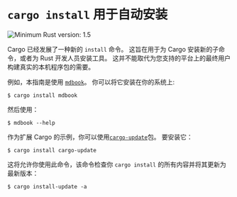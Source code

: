 # `cargo install` 用于自动安装

![Minimum Rust version: 1.5](https://img.shields.io/badge/Minimum%20Rust%20Version-1.5-brightgreen.svg)

Cargo 已经发展了一种新的 `install` 命令。 这旨在用于为 Cargo 安装新的子命令，或者为 Rust 开发人员安装工具。
这并不能取代为您支持的平台上的最终用户构建真实的本机程序包的需要。

例如，本指南是使用 [`mdbook`](https://crates.io/crates/mdbook)。 你可以将它安装在你的系统上:

```console
$ cargo install mdbook
```

然后使用：

```console
$ mdbook --help
```

作为扩展 Cargo 的示例，你可以使用[`cargo-update`](https://crates.io/crates/cargo-update)包。 要安装它：

```console
$ cargo install cargo-update
```

这将允许你使用此命令，该命令检查你 `cargo install` 的所有内容并将其更新为最新版本：

```console
$ cargo install-update -a
```
